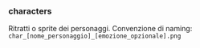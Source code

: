 ### characters

Ritratti o sprite dei personaggi.
Convenzione di naming: `char_[nome_personaggio]_[emozione_opzionale].png`
